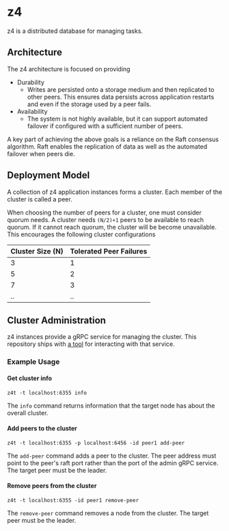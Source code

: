 # z4
z4 is a distributed database for managing tasks.

## Architecture
The z4 architecture is focused on providing
* Durability
  * Writes are persisted onto a storage medium and then replicated to other
    peers. This ensures data persists across application restarts and even
    if the storage used by a peer fails.
* Availability
  * The system is not highly available, but it can support automated failover
    if configured with a sufficient number of peers.

A key part of achieving the above goals is a reliance on the Raft consensus
algorithm. Raft enables the replication of data as well as the automated
failover when peers die.

## Deployment Model
A collection of z4 application instances forms a cluster. Each member of the cluster is called
a peer.

When choosing the number of peers for a cluster, one must consider quorum needs.
A cluster needs `(N/2)+1` peers to be available to reach quorum. If it cannot
reach quorum, the cluster will be become unavailable. This encourages the following
cluster configurations

|Cluster Size (N)|Tolerated Peer Failures|
|------------|-----------------------|
|3|1|
|5|2|
|7|3|
|..|..|

## Cluster Administration
z4 instances provide a gRPC service for managing the cluster. This repository
ships with [a tool](cmd/z4t) for interacting with that service.
### Example Usage
#### Get cluster info
`z4t -t localhost:6355 info`

The `info` command returns information that the target node has about the overall cluster.

#### Add peers to the cluster
`z4t -t localhost:6355 -p localhost:6456 -id peer1 add-peer`

The `add-peer` command adds a peer to the cluster. The peer address must point to
the peer's raft port rather than the port of the admin gRPC service. The target peer
must be the leader.

#### Remove peers from the cluster
`z4t -t localhost:6355 -id peer1 remove-peer`

The `remove-peer` command removes a node from the cluster. The target peer
must be the leader.
